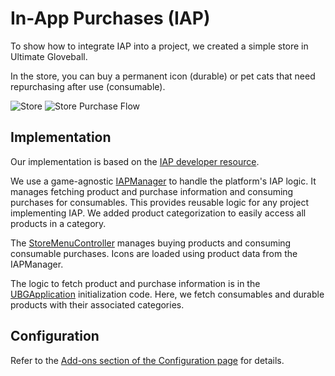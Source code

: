 # In-App Purchases (IAP)

To show how to integrate IAP into a project, we created a simple store in Ultimate Gloveball.

In the store, you can buy a permanent icon (durable) or pet cats that need repurchasing after use (consumable).

![Store](./Media/mainmenu_store.png)
![Store Purchase Flow](./Media/mainmenu_store_flow.png)

## Implementation

Our implementation is based on the [IAP developer resource](https://developers.meta.com/horizon/documentation/unity/ps-iap/).

We use a game-agnostic [IAPManager](../Assets/UltimateGloveBall/Scripts/App/IAPManager.cs) to handle the platform's IAP logic. It manages fetching product and purchase information and consuming purchases for consumables. This provides reusable logic for any project implementing IAP. We added product categorization to easily access all products in a category.

The [StoreMenuController](../Assets/UltimateGloveBall/Scripts/MainMenu/StoreMenuController.cs) manages buying products and consuming consumable purchases. Icons are loaded using product data from the IAPManager.

The logic to fetch product and purchase information is in the [UBGApplication](../Assets/UltimateGloveBall/Scripts/App/UGBApplication.cs) initialization code. Here, we fetch consumables and durable products with their associated categories.

## Configuration

Refer to the [Add-ons section of the Configuration page](Configuration.md#add-ons) for details.

